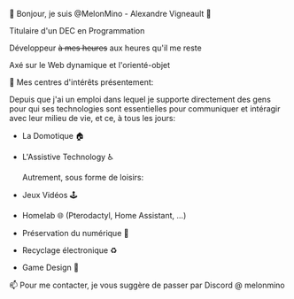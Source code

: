👋 Bonjour, je suis @MelonMino - Alexandre Vigneault 🍉

Titulaire d'un DEC en Programmation

Développeur ~~à mes heures~~ aux heures qu'il me reste

Axé sur le Web dynamique et l'orienté-objet
  
👀 Mes centres d'intérêts présentement:

  Depuis que j'ai un emploi dans lequel je supporte directement des gens pour qui ses technologies sont essentielles pour communiquer et intéragir avec leur milieu de vie, et ce, à tous les jours:
- La Domotique 🏠
- L'Assistive Technology ♿
  
  Autrement, sous forme de loisirs:
- Jeux Vidéos 🕹
- Homelab 🌐 (Pterodactyl, Home Assistant, ...)
- Préservation du numérique 💾
- Recyclage électronique ♻
- Game Design 📝
  
📫 Pour me contacter, je vous suggère de passer par Discord @ melonmino
